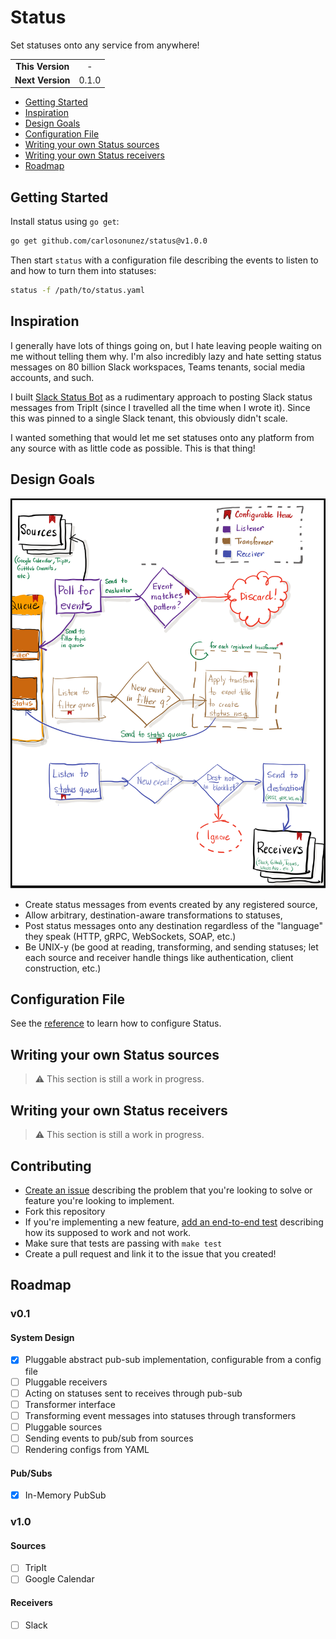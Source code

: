 # Status

Set statuses onto any service from anywhere!

| | |
| :-----:          | :-----: |
| **This Version** | -       |
| **Next Version** | 0.1.0   |

- [Getting Started](#getting-started)
- [Inspiration](#inspiration)
- [Design Goals](#design-goals)
- [Configuration File](#configuration-file)
- [Writing your own Status sources](#writing-your-own-status-sources)
- [Writing your own Status receivers](#writing-your-own-status-receivers)
- [Roadmap](#roadmap)

## Getting Started

Install status using `go get`:

```sh
go get github.com/carlosonunez/status@v1.0.0
```

Then start `status` with a configuration file describing the events to listen to
and how to turn them into statuses:

```sh
status -f /path/to/status.yaml
```

## Inspiration

I generally have lots of things going on, but I hate leaving people waiting on
me without telling them why. I'm also incredibly lazy and hate setting status
messages on 80 billion Slack workspaces, Teams tenants, social media accounts,
and such.

I built [Slack Status Bot](https://github.com/carlosonunez/slack-status-bot) as
a rudimentary approach to posting Slack status messages from TripIt (since I
travelled all the time when I wrote it). Since this was pinned to a single Slack
tenant, this obviously didn't scale.

I wanted something that would let me set statuses onto any platform from any
source with as little code as possible. This is that thing!

## Design Goals

![](./assets/img/design.png)

- Create status messages from events created by any registered source,
- Allow arbitrary, destination-aware transformations to statuses,
- Post status messages onto any destination regardless of the "language" they
  speak (HTTP, gRPC, WebSockets, SOAP, etc.)
- Be UNIX-y (be good at reading, transforming, and sending statuses; let each
  source and receiver handle things like authentication, client construction,
  etc.)

## Configuration File

See the [reference](./status.yaml.reference) to learn how to configure Status.

## Writing your own Status sources

> ⚠️  This section is still a work in progress.

## Writing your own Status receivers

> ⚠️  This section is still a work in progress.

## Contributing

- [Create an issue](https://github.com/carlosonunez/status/issues/new)
  describing the problem that you're looking to solve or feature
  you're looking to implement.
- Fork this repository
- If you're implementing a new feature, [add an end-to-end test](./tests/e2e)
  describing how its supposed to work and not work.
- Make sure that tests are passing with `make test`
- Create a pull request and link it to the issue that you created!

## Roadmap

### v0.1

#### System Design

- [X] Pluggable abstract pub-sub implementation, configurable from a config file
- [ ] Pluggable receivers
- [ ] Acting on statuses sent to receives through pub-sub
- [ ] Transformer interface
- [ ] Transforming event messages into statuses through transformers
- [ ] Pluggable sources
- [ ] Sending events to pub/sub from sources
- [ ] Rendering configs from YAML

#### Pub/Subs

- [X] In-Memory PubSub

### v1.0

#### Sources

- [ ] TripIt
- [ ] Google Calendar

#### Receivers

- [ ] Slack
